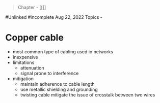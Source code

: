 >Chapter - [[]]

#Unlinked 
#incomplete 
Aug 22, 2022
Topics - 

# Copper cable
- most common type of cabling used in networks
- inexpensive
- limitations
	- attenuation
	- signal prone to interference 
- mitigation
	- maintain adherence to cable length
	- use metallic shielding and grounding
	- twisting cable mitigate the issue of crosstalk between two wires